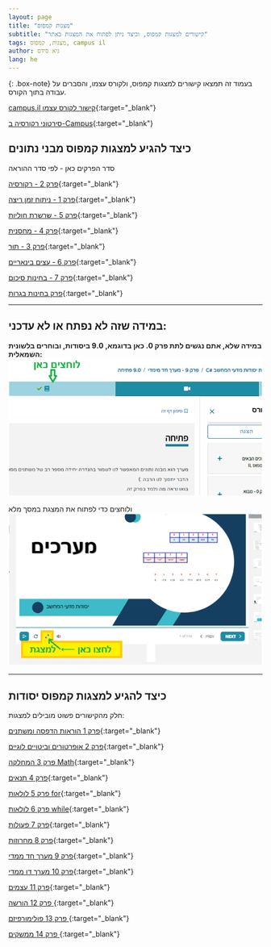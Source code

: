 ```yaml
---
layout: page
title: "מצגות קמפוס"
subtitle: "קישורים למצגות קמפוס, וכיצד ניתן לפתוח את המצגות באתר"
tags: מצגות, קמפוס, campus il
author: גיא סידס
lang: he
---
```


{: .box-note} 
בעמוד זה תמצאו קישורים למצגות קמפוס, ולקורס עצמו, והסברים על עבודה בתוך הקורס.

[campus.il קישור לקורס עצמו](https://courses.campus.gov.il/courses/course-v1:MoE+EDU_Matric_ComputerScienceB_HE+2023_1/course/){:target="_blank"}

[סירטוני רקורסיה ב-Campus](https://www.youtube.com/watch?v=aLM2zShqzC4&list=PLnVUJu2KuoA31IAsWsbeP81gYvWoj3jGM&pp=gAQB){:target="_blank"}

## כיצד להגיע למצגות קמפוס מבני נתונים

סדר הפרקים כאן - לפי סדר ההוראה

[פרק 2 - רקורסיה](https://lomdot.education.gov.il/Qualitest/CS02-recursion_new/index.html){:target="_blank"}

[פרק 1 - ניתוח זמן ריצה](https://lomdot.education.gov.il/Qualitest/CS01-runTime/index.html){:target="_blank"}

[פרק 5 - שרשרת חוליות](https://lomdot.education.gov.il/Qualitest/CS05-intNode_new/index.html){:target="_blank"}

[פרק 4 - מחסנית](https://lomdot.education.gov.il/Qualitest/CS04-stack_new/index.html){:target="_blank"}

[פרק 3 - תור](https://lomdot.education.gov.il/Qualitest/CS03-queue/index.html){:target="_blank"}

[פרק 6 - עצים בינאריים](https://lomdot.education.gov.il/Qualitest/CS06-trees/index.html){:target="_blank"}

[פרק 7 - בחינות סיכום](https://app.campus.gov.il/learning/course/course-v1:MoE+EDU_Matric_ComputerScienceB_HE+2023_1/block-v1:MoE+EDU_Matric_ComputerScienceB_HE+2023_1+type@sequential+block@5887c3183efb4cc9a9b0c71ad74d869a){:target="_blank"}

[פרק בחינות בגרות](https://app.campus.gov.il/learning/course/course-v1:MoE+EDU_Matric_ComputerScienceB_HE+2023_1/block-v1:MoE+EDU_Matric_ComputerScienceB_HE+2023_1+type@sequential+block@05799afecaf245a5b09887dd55924a41){:target="_blank"}


---

## במידה שזה לא נפתח או לא עדכני:

**במידה שלא, אתם נגשים לתת פרק 0. כאן בדוגמא, 9.0 ביסודות, ובוחרים בלשונית השמאלית:**
![alt text](/assets/img/ChapterCampus/image-2.png)

ולוחצים כדי לפתוח את המצגת במסך מלא
![alt text](/assets/img/ChapterCampus/image-3.png)

---




## כיצד להגיע למצגות קמפוס יסודות

חלק מהקישורים פשוט מובילים למצגות:

[פרק 1 הוראות הדפסה ומשתנים](https://lomdot.education.gov.il/Qualitest/CSA01-variables/index.html){:target="_blank"}

[פרק 2 אופרטורים וביטויים לוגיים](https://lomdot.education.gov.il/Qualitest/CSA02-operators_new/index.html){:target="_blank"}

[פרק 3 המחלקה Math](https://lomdot.education.gov.il/Qualitest/CSA03-MathLibrary/index.html){:target="_blank"}

[פרק 4 תנאים](https://lomdot.education.gov.il/Qualitest/CSA04-if/index.html){:target="_blank"}

[פרק 5 לולאות for](https://lomdot.education.gov.il/Qualitest/CSA05-for/index.html){:target="_blank"}

[פרק 6 לולאות while](https://lomdot.education.gov.il/Qualitest/CSA06-while/index.html){:target="_blank"}

[פרק 7 פעולות](https://lomdot.education.gov.il/Qualitest/CSA07-actions/index.html){:target="_blank"}

[פרק 8 מחרוזות](https://lomdot.education.gov.il/Qualitest/CSA08-strings/index.html){:target="_blank"}

[פרק 9 מערך חד ממדי](https://lomdot.education.gov.il/Qualitest/CSA09-1D/index.html){:target="_blank"}

[פרק 10 מערך דו ממדי](https://lomdot.education.gov.il/Qualitest/CSA10-2D/index.html){:target="_blank"}

[פרק 11 עצמים](https://lomdot.education.gov.il/Qualitest/CSA11A-objects/index.html){:target="_blank"}

[פרק 12 הורשה ](https://lomdot.education.gov.il/Qualitest/CSA11C-abstract/index.html){:target="_blank"}

[פרק 13 פולימורפיזם ](https://lomdot.education.gov.il/Qualitest/CSA12/index.html){:target="_blank"}

[פרק 14 ממשקים ](https://lomdot.education.gov.il/Qualitest/CSA13/index.html){:target="_blank"}



